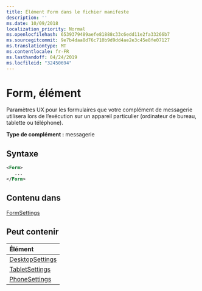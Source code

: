```yaml
---
title: Élément Form dans le fichier manifeste
description: ''
ms.date: 10/09/2018
localization_priority: Normal
ms.openlocfilehash: 6539379489aefe81888c33c6edd11e2fa33266b7
ms.sourcegitcommit: 9e7b4daa8d76c710b9d9dd4ae2e3c45e8fe07127
ms.translationtype: MT
ms.contentlocale: fr-FR
ms.lasthandoff: 04/24/2019
ms.locfileid: "32450694"
---
```

# <a name="form-element"></a>Form, élément

Paramètres UX pour les formulaires que votre complément de messagerie utilisera lors de l’exécution sur un appareil particulier (ordinateur de bureau, tablette ou téléphone).

**Type de complément :** messagerie

## <a name="syntax"></a>Syntaxe

```XML
<Form>
   ...
</Form>
```

## <a name="contained-in"></a>Contenu dans

[FormSettings](formsettings.md)


## <a name="can-contain"></a>Peut contenir

|**Élément**|
|:-----|
|[DesktopSettings](desktopsettings.md)|
|[TabletSettings](tabletsettings.md)|
|[PhoneSettings](phonesettings.md)|

